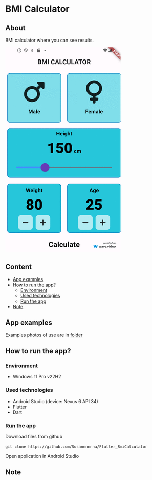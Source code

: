 # BMI Calculator
## About
BMI calculator where you can see results.

![Application image - main page](./assets/gifs/bmicalculator.gif)

## Content
- [App examples](./README.md#app-examples)
- [How to run the app?](./README.md#how-to-run-the-app)
    - [Environment](./README.md#environment)
    - [Used technologies](./README.md#used-technologies)
    - [Run the app](./README.md#run-the-app)
- [Note](./README.md#note)

## App examples
Examples photos of use are in [folder](./assets/images)

## How to run the app?
### Environment
- Windows 11 Pro v22H2

### Used technologies
- Android Studio (device: Nexus 6 API 34)
- Flutter
- Dart

### Run the app
Download files from github
```
git clone https://github.com/Susannnnnna/Flutter_BmiCalculator
```
Open application in Android Studio

## Note
